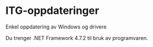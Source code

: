 # ITG-oppdateringer
Enkel oppdatering av Windows og drivere

Du trenger .NET Framework 4.7.2 til bruk av programvaren.
